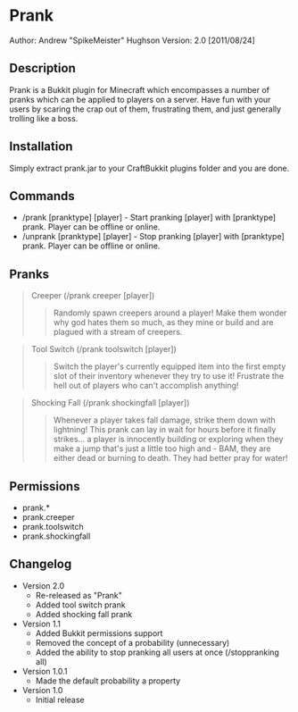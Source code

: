 Prank
=====
Author: Andrew "SpikeMeister" Hughson
Version: 2.0 [2011/08/24]

Description
-----------
Prank is a Bukkit plugin for Minecraft which encompasses a number of pranks which can be applied to players on a server. Have fun with your users by scaring the crap out of them, frustrating them, and just generally trolling like a boss.

Installation
------------
Simply extract prank.jar to your CraftBukkit plugins folder and you are done.

Commands
--------
* /prank [pranktype] [player] - Start pranking [player] with [pranktype] prank. Player can be offline or online.
* /unprank [pranktype] [player] - Stop pranking [player] with [pranktype] prank. Player can be offline or online.

Pranks
------
> Creeper (/prank creeper [player])
> > Randomly spawn creepers around a player! Make them wonder why god hates them so much, as they mine or build and are plagued with a stream of creepers.

> Tool Switch (/prank toolswitch [player])
> > Switch the player's currently equipped item into the first empty slot of their inventory whenever they try to use it! Frustrate the hell out of players who can't accomplish anything!

> Shocking Fall (/prank shockingfall [player])
> > Whenever a player takes fall damage, strike them down with lightning! This prank can lay in wait for hours before it finally strikes... a player is innocently building or exploring when they make a jump that's just a little too high and - BAM, they are either dead or burning to death. They had better pray for water!

Permissions
-----------
* prank.*
* prank.creeper
* prank.toolswitch
* prank.shockingfall

Changelog
---------
* Version 2.0
	* Re-released as "Prank"
	* Added tool switch prank
	* Added shocking fall prank
* Version 1.1
	* Added Bukkit permissions support
    * Removed the concept of a probability (unnecessary)
    * Added the ability to stop pranking all users at once (/stoppranking all)
* Version 1.0.1
	* Made the default probability a property
* Version 1.0
	* Initial release
